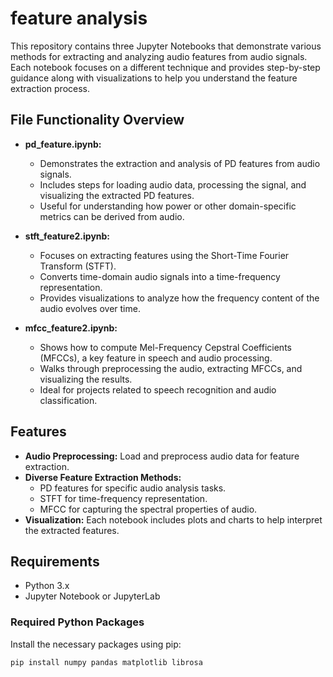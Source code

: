 # feature analysis

This repository contains three Jupyter Notebooks that demonstrate various methods for extracting and analyzing audio features from audio signals. Each notebook focuses on a different technique and provides step-by-step guidance along with visualizations to help you understand the feature extraction process.

## File Functionality Overview

- **pd_feature.ipynb:**  
  - Demonstrates the extraction and analysis of PD features from audio signals.
  - Includes steps for loading audio data, processing the signal, and visualizing the extracted PD features.
  - Useful for understanding how power or other domain-specific metrics can be derived from audio.

- **stft_feature2.ipynb:**  
  - Focuses on extracting features using the Short-Time Fourier Transform (STFT).
  - Converts time-domain audio signals into a time-frequency representation.
  - Provides visualizations to analyze how the frequency content of the audio evolves over time.

- **mfcc_feature2.ipynb:**  
  - Shows how to compute Mel-Frequency Cepstral Coefficients (MFCCs), a key feature in speech and audio processing.
  - Walks through preprocessing the audio, extracting MFCCs, and visualizing the results.
  - Ideal for projects related to speech recognition and audio classification.

## Features

- **Audio Preprocessing:** Load and preprocess audio data for feature extraction.
- **Diverse Feature Extraction Methods:** 
  - PD features for specific audio analysis tasks.
  - STFT for time-frequency representation.
  - MFCC for capturing the spectral properties of audio.
- **Visualization:** Each notebook includes plots and charts to help interpret the extracted features.

## Requirements

- Python 3.x
- Jupyter Notebook or JupyterLab

### Required Python Packages

Install the necessary packages using pip:

```bash
pip install numpy pandas matplotlib librosa
